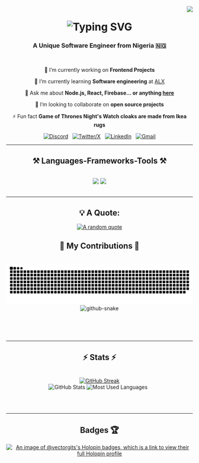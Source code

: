 <img align="right" src="https://visitor-badge.laobi.icu/badge?page_id=vectorgits.vectorgits](https://visitor-badge.laobi.icu/badge?page_id=vectorgits.vectorgits&left_color=gray&right_color=green)" />


<h1 align="center"
 <a href="https://git.io/typing-svg"><img src="https://readme-typing-svg.demolab.com?font=Montserrat+Alternates&weight=600&size=35&duration=4000&pause=1000&color=27F760&center=true&vCenter=true&random=false&width=435&lines=Hello+There+%F0%9F%96%96;I'm+Vector" alt="Typing SVG" /></a>
</h1>

<h3 align="center"> A Unique Software Engineer from Nigeria 🇳🇬 </h3>

</br>

<div align="center">
 
 🔭 I’m currently working on **Frontend Projects**
 
 🌱 I’m currently learning **Software engineering** at [ALX](https://www.alxafrica.com/software-engineering/)

💬 Ask me about **Node.js, React, Firebase... or anything [here](https://github.com/VectorGits/VectorGits/issues)**

👯 I’m looking to collaborate on **open source projects**

⚡ Fun fact **Game of Thrones Night's Watch cloaks are made from Ikea rugs**


[![Discord](https://skillicons.dev/icons?i=discord)](https://discord.com/vector_0001) &nbsp;
[![Twitter/X](https://skillicons.dev/icons?i=twitter)](https://x.com/Vector_Twits) &nbsp;
[![LinkedIn](https://skillicons.dev/icons?i=linkedin)](https://www.linkedin.com/in/vect0r/) &nbsp;
[![Gmail](https://skillicons.dev/icons?i=gmail)](mailto:jasper.d.gabriel@gmail.com?subject=Hello%20Jasper,%20From%20Github)
 </div>
 <!-- <a href="https://salesp07.github.io" target="_blank">
     <img src="https://img.shields.io/badge/Portfolio-FF5722?style=for-the-badge&logo=todoist&logoColor=white" target="_blank" /> <!-- sqlite, safari, google-chrome are other good icon options 
  </a> -->
</div>


<hr/>
 
<h2 align="center">⚒️ Languages-Frameworks-Tools ⚒️</h2>
<br/>
<div align="center">
    <img src="https://skillicons.dev/icons?i=react,bootstrap,html,css,vscode,github,figma" />
    <img src="https://skillicons.dev/icons?i=nodejs,python,javascript,c,flask,postgres,wordpress,windows,kali,tailwind,git" /><br>
</div>

<br/>
<hr/>

<div align="center">
<h2>💡 A Quote:</h2>

[![A random quote](https://quotes-github-readme.vercel.app/api?type=horizontal&theme=dark)](https://github.com/piyushsuthar/github-readme-quotes)

</div>

<div align="center">
  <h2>🐍 My Contributions 🐍</h2>
  <br>
 <source media="(prefers-color-scheme: dark)" srcset="github-snake-dark.svg" />
  <source media="(prefers-color-scheme: light)" srcset="github-snake.svg" />
  <img alt="snake eating my contributions" src="https://raw.githubusercontent.com/vectorgits/vectorgits/output/github-contribution-grid-snake.svg" />
  <picture>
  <source media="(prefers-color-scheme: dark)" srcset="github-snake-dark.svg" />
  <source media="(prefers-color-scheme: light)" srcset="github-snake.svg" />
  <img alt="github-snake" src="github-snake.svg" />
</picture>
  
  <br/><br/><br/>
</div>

<hr/>


<h2 align="center">⚡ Stats ⚡</h2>
<br>
<div align=center>
  <a href="https://git.io/streak-stats"><img src="https://streak-stats.demolab.com?user=VectorGits&theme=gruvbox-duo&card_width=390" alt="GitHub Streak" /></a>
  <br/>
  <img height=175 alt="GitHub Stats" src="https://github-readme-stats.vercel.app/api?username=vectorgits&show_icons=true&count_private=true&theme=dark" />
  <img height=175 alt="Most Used Languages" src="https://github-readme-stats.vercel.app/api/top-langs/?username=vectorgits&layout=compact&theme=dark" />&nbsp;&nbsp;
</div>

<br/><br/>

<hr/>

<div align="center">
<h2>Badges 🏆</h2>

[![An image of @vectorgits's Holopin badges, which is a link to view their full Holopin profile](https://holopin.me/vectorgits)](https://holopin.io/@vectorgits)

</div>

<!-- **VectorGits/VectorGits** is a ✨ _special_ ✨ repository because its `README.md` (this file) appears on your GitHub profile. -->

<!-- Here are some ideas to get you started: 

- 🔭 I’m currently working on Frontend Projects
- 🌱 I’m currently learning Software engineering at [ALX](https://www.alxafrica.com/software-engineering/)
- 👯 I’m looking to collaborate on open souce projects
- 🤔 I’m looking for help with 
- 💬 Ask me about anything
- 📫 How to reach me: ...
- ⚡ Fun fact: I use vim 🙃




- [Send a mail!](mailto:davidoluremi0@gmail.com)
- [linkedin!](https://www.linkedin.com/in/david-oluremi-584875246/) -->
